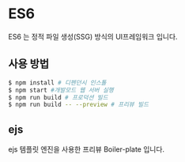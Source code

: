 # ES6

ES6 는 정적 파일 생성(SSG) 방식의 UI프레임워크 입니다.

## 사용 방법

```bash
$ npm install # 디펜던시 인스톨
$ npm start #개발모드 웹 서버 실행
$ npm run build # 프로덕션 빌드
$ npm run build -- --preview # 프리뷰 빌드
```

## ejs
ejs 템플릿 엔진을 사용한 프리뷰 Boiler-plate 입니다.
